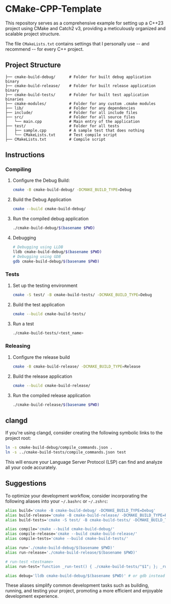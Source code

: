 # CMake-CPP-Template

This repository serves as a comprehensive example for setting up a C++23 project using CMake and Catch2 v3, providing a meticulously organized and scalable project structure.

The file `CMakeLists.txt` contains settings that I personally use -- and recommend -- for every C++ project.

## Project Structure

```
├── cmake-build-debug/      # Folder for built debug application binary
├── cmake-build-release/    # Folder for built release application binary
├── cmake-build-tests/      # Folder for built test application binaries
├── cmake-modules/          # Folder for any custom .cmake modules
├── lib/                    # Folder for any dependencies
├── include/                # Folder for all include files
├── src/                    # Folder for all source files
│   └── main.cpp            # Main entry of the application
├── test/                   # Folder for all tests
│   ├── sample.cpp          # A sample test that does nothing
│   └── CMakeLists.txt      # Test compile script
├── CMakeLists.txt          # Compile script
```

## Instructions

### Compiling

1. Configure the Debug Build:
    ```sh
    cmake -B cmake-build-debug/ -DCMAKE_BUILD_TYPE=Debug
    ```

2. Build the Debug Application
    ```sh
    cmake --build cmake-build-debug/
    ```

3. Run the compiled debug application
    ```sh
    ./cmake-build-debug/$(basename $PWD)
    ```

4. Debugging

    ```sh
    # Debugging using LLDB
    lldb cmake-build-debug/$(basename $PWD)
    # Debugging using GDB
    gdb cmake-build-debug/$(basename $PWD)
    ```

### Tests

1. Set up the testing environment
    ```sh
    cmake -S test/ -B cmake-build-tests/ -DCMAKE_BUILD_TYPE=Debug
    ```

2. Build the test application
    ```sh
    cmake --build cmake-build-tests/
    ```

3. Run a test
    ```sh
    ./cmake-build-tests/<test_name>
    ```

### Releasing

1. Configure the release build
    ```sh
    cmake -B cmake-build-release/ -DCMAKE_BUILD_TYPE=Release
    ```

2. Build the release application
    ```sh
    cmake --build cmake-build-release/
    ```

3. Run the compiled release application
    ```sh
    ./cmake-build-release/$(basename $PWD)
    ```

## clangd

If you're using clangd, consider creating the following symbolic links to the project root:

```sh
ln -s cmake-build-debug/compile_commands.json .
ln -s ../cmake-build-tests/compile_commands.json test
```

This will ensure your Language Server Protocol (LSP) can find and analyze all your code accurately.

## Suggestions

To optimize your development workflow, consider incorporating the following aliases into your `~/.bashrc` or `~/.zshrc`:

```sh
alias build='cmake -B cmake-build-debug/ -DCMAKE_BUILD_TYPE=Debug'
alias build-release='cmake -B cmake-build-release/ -DCMAKE_BUILD_TYPE=Release'
alias build-tests='cmake -S test/ -B cmake-build-tests/ -DCMAKE_BUILD_TYPE=Debug'

alias compile='cmake --build cmake-build-debug/'
alias compile-release='cmake --build cmake-build-release/'
alias compile-tests='cmake --build cmake-build-tests/'

alias run='./cmake-build-debug/$(basename $PWD)'
alias run-release='./cmake-build-release/$(basename $PWD)'

# run-test <testname>
alias run-test='function _run-test() { ./cmake-build-tests/"$1"; }; _run-test'

alias debug='lldb cmake-build-debug/$(basename $PWD)' # or gdb instead of lldb
```

These aliases simplify common development tasks such as building, running, and testing your project, promoting a more efficient and enjoyable development experience.

